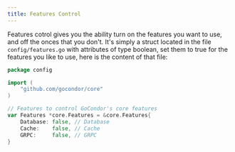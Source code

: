 ```yaml
---
title: Features Control
---
```


Features cotrol gives you the ability turn on the features you want to use, and off the onces that you don't.
It's simply a struct  located in the file `config/features.go` with attributes of type boolean, set them to true for the features you like to use, here is the content of that file:
```go
package config

import (
	"github.com/gocondor/core"
)

// Features to control GoCondor's core features
var Features *core.Features = &core.Features{
	Database: false, // Database
	Cache:    false, // Cache
	GRPC:     false, // GRPC 
}
```
